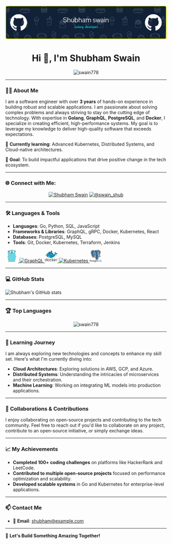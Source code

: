 ![Shubham's Logo](https://github.com/swain778/swain778/blob/main/github-header-image(1).png)

<h1 align="center">Hi 👋, I'm Shubham Swain</h1>
<p align="center"> <img src="https://komarev.com/ghpvc/?username=swain778&label=Profile%20views&color=0e75b6&style=flat" alt="swain778" /> </p>

---

### 👨‍💻 **About Me**

I am a software engineer with over **3 years** of hands-on experience in building robust and scalable applications. I am passionate about solving complex problems and always striving to stay on the cutting edge of technology. With expertise in **Golang**, **GraphQL**, **PostgreSQL**, and **Docker**, I specialize in creating efficient, high-performance systems. My goal is to leverage my knowledge to deliver high-quality software that exceeds expectations.

🌱 **Currently learning**: Advanced Kubernetes, Distributed Systems, and Cloud-native architectures.

🚀 **Goal**: To build impactful applications that drive positive change in the tech ecosystem.

---

### 🌐 **Connect with Me:**
<p align="center">
  <a href="https://www.linkedin.com/in/shubham-swain-152518163/" target="blank"><img align="center" src="https://raw.githubusercontent.com/rahuldkjain/github-profile-readme-generator/master/src/images/icons/Social/linked-in-alt.svg" alt="Shubham Swain" height="30" width="40" /></a>
  <a href="https://www.hackerrank.com/profile/swain_shub" target="blank"><img align="center" src="https://raw.githubusercontent.com/rahuldkjain/github-profile-readme-generator/master/src/images/icons/Social/hackerrank.svg" alt="@swain_shub" height="30" width="40" /></a>

---

### 🛠️ **Languages & Tools**

- **Languages**: Go, Python, SQL, JavaScript
- **Frameworks & Libraries**: GraphQL, gRPC, Docker, Kubernetes, React
- **Databases**: PostgreSQL, MySQL
- **Tools**: Git, Docker, Kubernetes, Terraform, Jenkins

<p align="left">
  <a href="https://golang.org" target="_blank" rel="noreferrer">
    <img src="https://raw.githubusercontent.com/devicons/devicon/master/icons/go/go-original.svg" alt="Go" width="40" height="40"/>
  </a>
  <a href="https://graphql.org" target="_blank" rel="noreferrer">
    <img src="https://www.vectorlogo.zone/logos/graphql/graphql-icon.svg" alt="GraphQL" width="40" height="40"/>
  </a>
  <a href="https://www.docker.com/" target="_blank" rel="noreferrer">
    <img src="https://raw.githubusercontent.com/devicons/devicon/master/icons/docker/docker-original-wordmark.svg" alt="Docker" width="40" height="40"/>
  </a>
  <a href="https://kubernetes.io" target="_blank" rel="noreferrer">
    <img src="https://www.vectorlogo.zone/logos/kubernetes/kubernetes-icon.svg" alt="Kubernetes" width="40" height="40"/>
  </a>
  <a href="https://www.postgresql.org" target="_blank" rel="noreferrer">
    <img src="https://raw.githubusercontent.com/devicons/devicon/master/icons/postgresql/postgresql-original-wordmark.svg" alt="PostgreSQL" width="40" height="40"/>
  </a>
</p>

---

### 💻 **GitHub Stats**

![Shubham's GitHub stats](https://github-readme-stats.vercel.app/api?username=swain778&show_icons=true&theme=radical)

---

### 🏆 **Top Languages**

<p align="center">
  <img align="center" src="https://github-readme-stats.vercel.app/api/top-langs?username=swain778&show_icons=true&locale=en&layout=compact" alt="swain778" />
</p>

---

### 🌱 **Learning Journey**

I am always exploring new technologies and concepts to enhance my skill set. Here's what I'm currently diving into:

- **Cloud Architectures**: Exploring solutions in AWS, GCP, and Azure.
- **Distributed Systems**: Understanding the intricacies of microservices and their orchestration.
- **Machine Learning**: Working on integrating ML models into production applications.

---

### 🤝 **Collaborations & Contributions**

I enjoy collaborating on open-source projects and contributing to the tech community. Feel free to reach out if you'd like to collaborate on any project, contribute to an open-source initiative, or simply exchange ideas.

---

### 📈 **My Achievements**

- **Completed 100+ coding challenges** on platforms like HackerRank and LeetCode.
- **Contributed to multiple open-source projects** focused on performance optimization and scalability.
- **Developed scalable systems** in Go and Kubernetes for enterprise-level applications.

---

### 📫 **Contact Me**

- 📧 **Email**: [shubham@example.com](mailto:swain.shub@gmail.com)

---

🔗 **Let's Build Something Amazing Together!**
